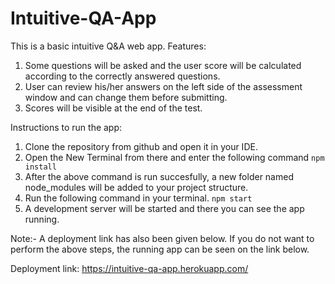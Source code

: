 # Intuitive-QA-App

This is a basic intuitive Q&A web app.
Features:
1. Some questions will be asked and the user score will be calculated according to the correctly answered questions.
2. User can review his/her answers on the left side of the assessment window and can change them before submitting.
3. Scores will be visible at the end of the test.

Instructions to run the app:
1. Clone the repository from github and open it in your IDE.
2. Open the New Terminal from there and enter the following command
                `npm install`
3. After the above command is run succesfully, a new folder named node_modules will be added to your project structure.
4. Run the following command in your terminal.
                `npm start`
5. A development server will be started and there you can see the app running.

Note:- A deployment link has also been given below. If you do not want to perform the above steps, the running app can be seen on the link below.

Deployment link:
https://intuitive-qa-app.herokuapp.com/